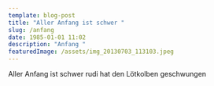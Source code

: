```yaml
---
template: blog-post
title: "Aller Anfang ist schwer "
slug: /anfang
date: 1985-01-01 11:02
description: "Anfang "
featuredImage: /assets/img_20130703_113103.jpeg
---
```

Aller Anfang ist schwer rudi hat den Lötkolben geschwungen